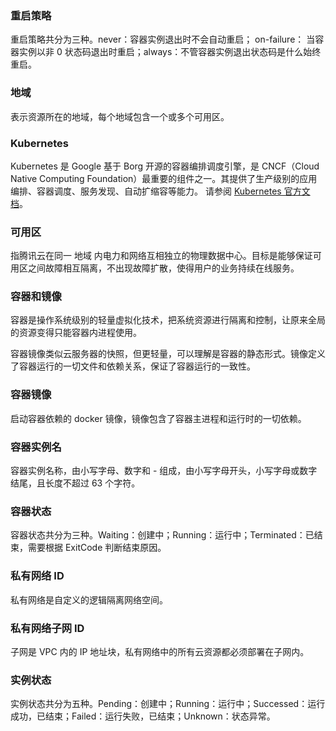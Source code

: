 ### 重启策略 
重启策略共分为三种。never：容器实例退出时不会自动重启； on-failure： 当容器实例以非 0 状态码退出时重启；always：不管容器实例退出状态码是什么始终重启。

### 地域 
表示资源所在的地域，每个地域包含一个或多个可用区。

### Kubernetes
Kubernetes 是 Google 基于 Borg 开源的容器编排调度引擎，是 CNCF（Cloud Native Computing Foundation）最重要的组件之一。其提供了生产级别的应用编排、容器调度、服务发现、自动扩缩容等能力。
请参阅 [Kubernetes 官方文档](https://kubernetes.io/docs/home)。

### 可用区 
指腾讯云在同一 地域 内电力和网络互相独立的物理数据中心。目标是能够保证可用区之间故障相互隔离，不出现故障扩散，使得用户的业务持续在线服务。

### 容器和镜像 
容器是操作系统级别的轻量虚拟化技术，把系统资源进行隔离和控制，让原来全局的资源变得只能容器内进程使用。

容器镜像类似云服务器的快照，但更轻量，可以理解是容器的静态形式。镜像定义了容器运行的一切文件和依赖关系，保证了容器运行的一致性。

### 容器镜像 
启动容器依赖的 docker 镜像，镜像包含了容器主进程和运行时的一切依赖。

### 容器实例名 
容器实例名称，由小写字母、数字和 - 组成，由小写字母开头，小写字母或数字结尾，且长度不超过 63 个字符。

### 容器状态 
容器状态共分为三种。Waiting：创建中；Running：运行中；Terminated：已结束，需要根据 ExitCode 判断结束原因。

### 私有网络 ID
私有网络是自定义的逻辑隔离网络空间。

### 私有网络子网 ID
子网是 VPC 内的 IP 地址块，私有网络中的所有云资源都必须部署在子网内。

### 实例状态 
实例状态共分为五种。Pending：创建中；Running：运行中；Successed：运行成功，已结束；Failed：运行失败，已结束；Unknown：状态异常。





